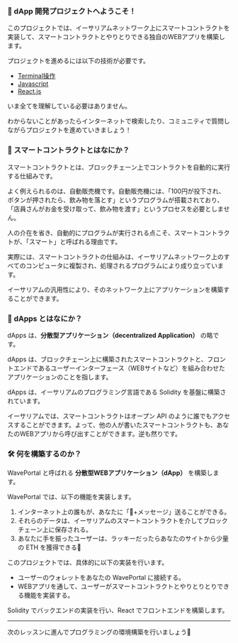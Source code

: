### 👋 dApp 開発プロジェクトへようこそ！
このプロジェクトでは、イーサリアムネットワーク上にスマートコントラクトを実装して、スマートコントラクトとやりとりできる独自のWEBアプリを構築します。

プロジェクトを進めるには以下の技術が必要です。
* [Terminal操作](https://qiita.com/ryouzi/items/f9dee1540a04a0bfb9a3)
* [Javascript](https://developer.mozilla.org/ja/docs/Web/JavaScript)
* [React.js](https://ja.reactjs.org/)

いま全てを理解している必要はありません。

わからないことがあったらインターネットで検索したり、コミュニティで質問しながらプロジェクトを進めていきましょう！
### 🥫 スマートコントラクトとはなにか？

スマートコントラクトとは、ブロックチェーン上でコントラクトを自動的に実行する仕組みです。

よく例えられるのは、自動販売機です。自動販売機には、「100円が投下され、ボタンが押されたら、飲み物を落とす」というプログラムが搭載されており、「店員さんがお金を受け取って、飲み物を渡す」というプロセスを必要としません。

人の介在を省き、自動的にプログラムが実行される点こそ、スマートコントラクトが、「スマート」と呼ばれる理由です。

実際には、スマートコントラクトの仕組みは、イーサリアムネットワーク上のすべてのコンピュータに複製され、処理されるプログラムにより成り立っています。

イーサリアムの汎用性により、そのネットワーク上にアプリケーションを構築することができます。

### 📱 dApps とはなにか？

dApps は、**分散型アプリケーション（decentralized Application）** の略です。

dApps は、ブロックチェーン上に構築されたスマートコントラクトと、フロントエンドであるユーザーインターフェース（WEBサイトなど）を組み合わせたアプリケーションのことを指します。

dApps は、イーサリアムのプログラミング言語である Solidity を基盤に構築されています。

イーサリアムでは、スマートコントラクトはオープン API のように誰でもアクセスすることができます。よって、他の人が書いたスマートコントラクトも、あなたのWEBアプリから呼び出すことができます。逆も然りです。

### 🛠 何を構築するのか？

WavePortal と呼ばれる **分散型WEBアプリケーション（dApp）** を構築します。

WavePortal では、以下の機能を実装します。
1. インターネット上の誰もが、あなたに「👋+メッセージ」送ることができる。
2. それらのデータは、イーサリアムのスマートコントラクトを介してブロックチェーン上に保存される。
3. あなたに手を振ったユーザーは、ラッキーだったらあなたのサイトから少量の ETH を獲得できる🎉

このプロジェクトでは、具体的に以下の実装を行います。
* ユーザーのウォレットをあなたの WavePortal に接続する。
* WEBアプリを通して、ユーザーがスマートコントラクトとやりとりとりできる機能を実装する。

Solidity でバックエンドの実装を行い、React でフロントエンドを構築します。

---

次のレッスンに進んでプログラミングの環境構築を行いましょう🎉
